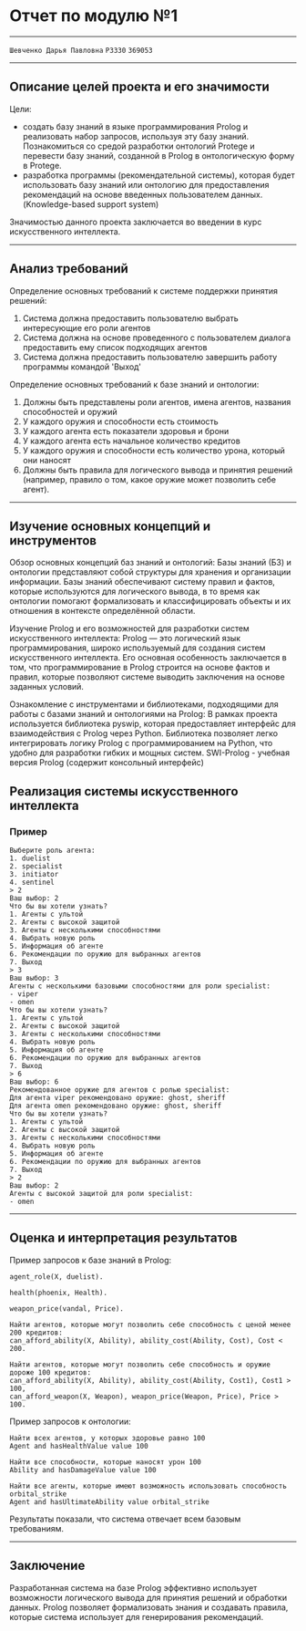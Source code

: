 # Отчет по модулю №1

---

`Шевченко Дарья Павловна`
`P3330` `369053`


---

## Описание целей проекта и его значимости

Цели:

- создать базу знаний в языке программирования Prolog и реализовать набор запросов, используя эту базу знаний.
  Познакомиться со средой разработки онтологий Protege и перевести базу знаний, созданной в Prolog в
  онтологическую форму в Protege.
- разработка программы (рекомендательной системы), которая будет использовать базу знаний или онтологию для
  предоставления рекомендаций на основе введенных пользователем данных. (Knowledge-based
  support system)

Значимостью данного проекта заключается во введении в курс искусственного интеллекта.

--- 

## Анализ требований

Определение основных требований к системе поддержки принятия решений:

1) Система должна предоставить пользователю выбрать интересующие его роли агентов
2) Система должна на основе проведенного с пользователем диалога предоставить ему список подходящих агентов
3) Система должна предоставить пользователю завершить работу программы командой 'Выход'

Определение основных требований к базе знаний и онтологии:

1) Должны быть представлены роли агентов, имена агентов, названия способностей и оружий
2) У каждого оружия и способности есть стоимость
3) У каждого агента есть показатели здоровья и брони
4) У каждого агента есть начальное количество кредитов
5) У каждого оружия и способности есть количество урона, который они наносят
6) Должны быть правила для логического вывода и принятия решений (например, правило о том, какое оружие может позволить
   себе агент).

--- 

## Изучение основных концепций и инструментов

Обзор основных концепций баз знаний и онтологий: Базы знаний (БЗ) и онтологии представляют собой структуры для хранения
и организации информации. Базы знаний обеспечивают систему правил и фактов, которые используются для логического вывода,
в то время как онтологии помогают формализовать и классифицировать объекты и их отношения в контексте определённой
области.

Изучение Prolog и его возможностей для разработки систем искусственного интеллекта: Prolog — это логический язык
программирования, широко используемый для создания систем искусственного интеллекта. Его основная особенность
заключается в том, что программирование в Prolog строится на основе фактов и правил, которые позволяют системе выводить
заключения на основе заданных условий.

Ознакомление с инструментами и библиотеками, подходящими для работы с базами знаний и онтологиями на Prolog: В рамках
проекта используется библиотека pyswip, которая предоставляет интерфейс для взаимодействия с Prolog через Python.
Библиотека позволяет легко интегрировать логику Prolog с программированием на Python, что удобно для разработки гибких и
мощных систем. SWI-Prolog - учебная версия Prolog (содержит консольный интерфейс)

## Реализация системы искусственного интеллекта

### Пример

```
Выберите роль агента:
1. duelist
2. specialist
3. initiator
4. sentinel
> 2
Ваш выбор: 2
Что бы вы хотели узнать?
1. Агенты с ультой
2. Агенты с высокой защитой
3. Агенты с несколькими способностями
4. Выбрать новую роль
5. Информация об агенте
6. Рекомендации по оружию для выбранных агентов
7. Выход
> 3
Ваш выбор: 3
Агенты с несколькими базовыми способностями для роли specialist:
- viper
- omen
Что бы вы хотели узнать?
1. Агенты с ультой
2. Агенты с высокой защитой
3. Агенты с несколькими способностями
4. Выбрать новую роль
5. Информация об агенте
6. Рекомендации по оружию для выбранных агентов
7. Выход
> 6
Ваш выбор: 6
Рекомендованное оружие для агентов с ролью specialist:
Для агента viper рекомендовано оружие: ghost, sheriff
Для агента omen рекомендовано оружие: ghost, sheriff
Что бы вы хотели узнать?
1. Агенты с ультой
2. Агенты с высокой защитой
3. Агенты с несколькими способностями
4. Выбрать новую роль
5. Информация об агенте
6. Рекомендации по оружию для выбранных агентов
7. Выход
> 2
Ваш выбор: 2
Агенты с высокой защитой для роли specialist:
- omen

```

--- 

## Оценка и интерпретация результатов

Пример запросов к базе знаний в Prolog:

```
agent_role(X, duelist).

health(phoenix, Health).

weapon_price(vandal, Price).

Найти агентов, которые могут позволить себе способность с ценой менее 200 кредитов:
can_afford_ability(X, Ability), ability_cost(Ability, Cost), Cost < 200.

Найти агентов, которые могут позволить себе способность и оружие дороже 100 кредитов:
can_afford_ability(X, Ability), ability_cost(Ability, Cost1), Cost1 > 100,
can_afford_weapon(X, Weapon), weapon_price(Weapon, Price), Price > 100.

```
Пример запросов к онтологии:

```
Найти всех агентов, у которых здоровье равно 100
Agent and hasHealthValue value 100

Найти все способности, которые наносят урон 100
Ability and hasDamageValue value 100

Найти все агенты, которые имеют возможность использовать способность orbital_strike
Agent and hasUltimateAbility value orbital_strike
```

Результаты показали, что система отвечает всем базовым требованиям.

---

## Заключение

Разработанная система на базе Prolog эффективно использует возможности логического вывода для принятия решений и
обработки данных. Prolog позволяет формализовать знания и создавать правила, которые система использует для
генерирования рекомендаций.


